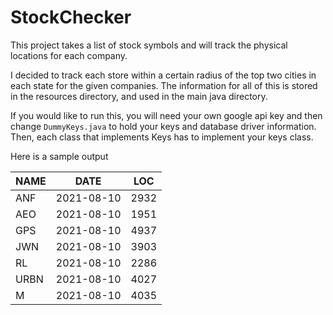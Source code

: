 # StockChecker
This project takes a list of stock symbols and will track the physical locations for each company.

I decided to track each store within a certain radius of the top two cities in each state for the given companies. The information for all of this is stored in the resources directory, and used in the main java directory.

If you would like to run this, you will need your own google api key and then change ```DummyKeys.java``` to hold your keys and database driver information. Then, each class that implements Keys has to implement your keys class.

Here is a sample output

| NAME | DATE       | LOC  |
|------|------------|------|
| ANF  | 2021-08-10 | 2932 |
| AEO  | 2021-08-10 | 1951 |
| GPS  | 2021-08-10 | 4937 |
| JWN  | 2021-08-10 | 3903 |
| RL   | 2021-08-10 | 2286 |
| URBN | 2021-08-10 | 4027 |
| M    | 2021-08-10 | 4035 |
